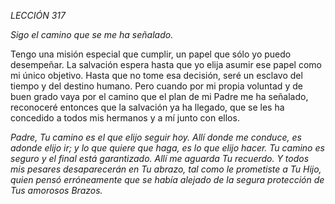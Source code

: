 *LECCIÓN 317*

*Sigo el camino que se me ha señalado.*

Tengo una misión especial que cumplir, un papel que sólo yo puedo desempeñar. La salvación espera hasta que yo elija asumir ese papel como mi único objetivo. Hasta que no tome esa decisión, seré un esclavo del tiempo y del destino humano. Pero cuando por mi propia voluntad y de buen grado vaya por el camino que el plan de mi Padre me ha señalado, reconoceré entonces que la salvación ya ha llegado, que se les ha concedido a todos mis hermanos y a mí junto con ellos.

_Padre, Tu camino es el que elijo seguir hoy. Allí donde me conduce, es adonde elijo ir; y lo que quiere que haga, es lo que elijo hacer. Tu camino es seguro y el final está garantizado. Allí me aguarda Tu recuerdo. Y todos mis pesares desaparecerán en Tu abrazo, tal como le prometiste a Tu Hijo, quien pensó erróneamente que se había alejado de la segura protección de Tus amorosos Brazos._